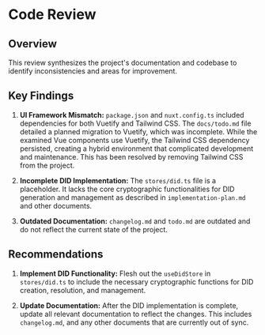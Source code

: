 # Code Review

## Overview

This review synthesizes the project's documentation and codebase to identify inconsistencies and areas for improvement.

## Key Findings

1.  **UI Framework Mismatch:** `package.json` and `nuxt.config.ts` included dependencies for both Vuetify and Tailwind CSS. The `docs/todo.md` file detailed a planned migration to Vuetify, which was incomplete. While the examined Vue components use Vuetify, the Tailwind CSS dependency persisted, creating a hybrid environment that complicated development and maintenance. This has been resolved by removing Tailwind CSS from the project.

2.  **Incomplete DID Implementation:** The `stores/did.ts` file is a placeholder. It lacks the core cryptographic functionalities for DID generation and management as described in `implementation-plan.md` and other documents.

3.  **Outdated Documentation:** `changelog.md` and `todo.md` are outdated and do not reflect the current state of the project.

## Recommendations

1.  **Implement DID Functionality:** Flesh out the `useDidStore` in `stores/did.ts` to include the necessary cryptographic functions for DID creation, resolution, and management.

2.  **Update Documentation:** After the DID implementation is complete, update all relevant documentation to reflect the changes. This includes `changelog.md`, and any other documents that are currently out of sync.